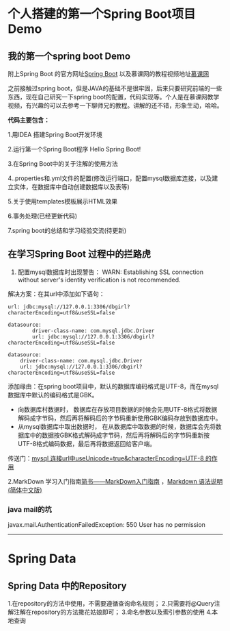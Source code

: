 # 个人搭建的第一个Spring Boot项目Demo

## 我的第一个spring boot Demo

附上Spring Boot 的官方网址[Spring Boot](http://projects.spring.io/spring-boot/)
以及慕课网的教程视频地址[慕课网](http://www.imooc.com)


之前接触过spring boot，但是JAVA的基础不是很牢固，后来只要研究前端的一些东西，现在自己研究一下spring boot的配置，代码实现等。个人是在慕课网教学视频，有兴趣的可以去参考一下聊师兄的教程。讲解的还不错，形象生动，哈哈。

**代码主要包含：**

1.用IDEA 搭建Spring Boot开发环境

2.运行第一个Spring Boot程序 Hello Spring Boot!

3.在Spring Boot中的关于注解的使用方法

4..properties和.yml文件的配置(修改运行端口，配置mysql数据库连接，以及建立实体，在数据库中自动创建数据库以及表等) 

5.关于使用templates模板展示HTML效果

6.事务处理(已经更新代码)

7.spring boot的总结和学习经验交流(待更新)

## 在学习Spring Boot 过程中的拦路虎

1. 配置mysql数据库时出现警告：
WARN: Establishing SSL connection without server's identity verification is not recommended. 

解决方案：在其url中添加如下语句：
```
url: jdbc:mysql://127.0.0.1:3306/dbgirl?characterEncoding=utf8&useSSL=false

```
```
datasource:
        driver-class-name: com.mysql.jdbc.Driver
        url: jdbc:mysql://127.0.0.1:3306/dbgirl?characterEncoding=utf8&useSSL=false
```

    datasource:
        driver-class-name: com.mysql.jdbc.Driver
        url: jdbc:mysql://127.0.0.1:3306/dbgirl?characterEncoding=utf8&useSSL=false
添加缘由：在spring boot项目中，默认的数据库编码格式是UTF-8，而在mysql数据库中默认的编码格式是GBK。

- 向数据库村数据时， 数据库在存放项目数据的时候会先用UTF-8格式将数据解码成字节码，然后再将解码后的字节码重新使用GBK编码存放到数据库中。
- 从mysql数据库中取出数据时，  在从数据库中取数据的时候，数据库会先将数据库中的数据按GBK格式解码成字节码，然后再将解码后的字节码重新按UTF-8格式编码数据，最后再将数据返回给客户端。

传送门：[mysql 连接url中useUnicode=true&characterEncoding=UTF-8 的作用](http://www.cnblogs.com/xuefuwu/archive/2012/05/06/2486577.html)

2.MarkDown 学习入门指南[简书——MarkDown入门指南](http://www.jianshu.com/p/1e402922ee32/)    ，[Markdown 语法说明 (简体中文版)](http://www.appinn.com/markdown/)   
    
    
###  java mail的坑

javax.mail.AuthenticationFailedException: 550 User has no permission 




------

# Spring Data 

## Spring Data 中的Repository

  1.在repository的方法中使用，不需要遵循查询命名规则；
  2.只需要将@Query注解注解在repository的方法撒花姑娘即可；
  3.命名参数以及索引参数的使用
  4.本地查询
  